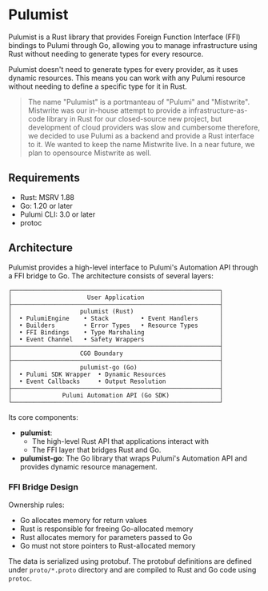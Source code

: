 # Pulumist

Pulumist is a Rust library that provides Foreign Function Interface (FFI) bindings to Pulumi through Go, allowing you to manage infrastructure using Rust without needing to generate types for every resource.

Pulumist doesn't need to generate types for every provider, as it uses dynamic resources. This means you can work with any Pulumi resource without needing to define a specific type for it in Rust.

> The name "Pulumist" is a portmanteau of "Pulumi" and "Mistwrite". Mistwrite was our in-house attempt to provide a infrastructure-as-code library in Rust for our closed-source new project, but development of cloud providers was slow and cumbersome therefore, we decided to use Pulumi as a backend and provide a Rust interface to it. We wanted to keep the name Mistwrite live. In a near future, we plan to opensource Mistwrite as well.

## Requirements

- Rust: MSRV 1.88
- Go: 1.20 or later
- Pulumi CLI: 3.0 or later
- protoc

## Architecture

Pulumist provides a high-level interface to Pulumi's Automation API through a FFI bridge to Go. The architecture consists of several layers:

```
┌──────────────────────────────────────────────────────────┐
│                     User Application                     │
├──────────────────────────────────────────────────────────┤
│                   pulumist (Rust)                        │
│  • PulumiEngine    • Stack         • Event Handlers      │
│  • Builders        • Error Types   • Resource Types      │
│  • FFI Bindings    • Type Marshaling                     │
│  • Event Channel   • Safety Wrappers                     │
├──────────────────────────────────────────────────────────┤
│                   CGO Boundary                           │
├──────────────────────────────────────────────────────────┤
│                   pulumist-go (Go)                       │
│  • Pulumi SDK Wrapper  • Dynamic Resources               │
│  • Event Callbacks     • Output Resolution               │
├──────────────────────────────────────────────────────────┤
│              Pulumi Automation API (Go SDK)              │
└──────────────────────────────────────────────────────────┘
```

Its core components:

- **pulumist**:
  - The high-level Rust API that applications interact with
  - The FFI layer that bridges Rust and Go.
- **pulumist-go**: The Go library that wraps Pulumi's Automation API and provides dynamic resource management.

### FFI Bridge Design

Ownership rules:
- Go allocates memory for return values
- Rust is responsible for freeing Go-allocated memory
- Rust allocates memory for parameters passed to Go
- Go must not store pointers to Rust-allocated memory

The data is serialized using protobuf. The protobuf definitions are defined under `proto/*.proto` directory and are compiled to Rust and Go code using `protoc`.
